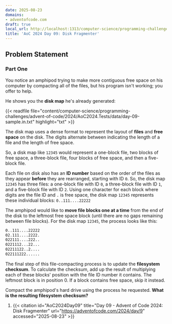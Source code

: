 ```yaml
---
date: 2025-08-23
domains:
- adventofcode.com
draft: true
local_url: http://localhost:1313/computer-science/programming-challenges/advent-of-code/2024/AoC2024/09-disk-fragmenter/09-disk-fragmenter/
title: 'AoC 2024 Day 09: Disk Fragmenter'
---
```


## Problem Statement

### Part One

You notice an amphipod trying to make more contiguous free space on his computer
by compacting all of the files, but his program isn't working; you offer to
help.

He shows you the **disk map** he's already generated:

{{< readfile
  file="content/computer-science/programming-challenges/advent-of-code/2024/AoC2024.Tests/data/day-09-sample.in.txt"
  highlight="txt" >}}

The disk map uses a dense format to represent the layout of **files** and **free
space** on the disk. The digits alternate between indicating the length of a
file and the length of free space.

So, a disk map like `12345` would represent a one-block file, two blocks of free
space, a three-block file, four blocks of free space, and then a five-block
file.

Each file on disk also has an **ID number** based on the order of the files as
they appear **before** they are rearranged, starting with ID `0`. So, the disk
map `12345` has three files: a one-block file with ID `0`, a three-block file
with ID `1`, and a five-block file with ID `2`. Using one character for each
block where digits are the file ID and `.` is free space, the disk map `12345`
represents these individual blocks: `0..111....22222`

The amphipod would like to **move file blocks one at a time** from the end of
the disk to the leftmost free space block (until there are no gaps remaining
between file blocks). For the disk map `12345`, the process looks like this:

```txt
0..111....22222
02.111....2222.
022111....222..
0221112...22...
02211122..2....
022111222......
```

The final step of this file-compacting process is to update the **filesystem
checksum**. To calculate the checksum, add up the result of multiplying each of
these blocks' position with the file ID number it contains. The leftmost block
is in position 0. If a block contains free space, skip it instead.

Compact the amphipod's hard drive using the process he requested. **What is the
resulting filesystem checksum?**

1. {{< citation
  id="AoC2024Day09"
  title="Day 09 - Advent of Code 2024: Disk Fragmenter"
  url="https://adventofcode.com/2024/day/9"
  accessed="2025-08-23" >}}
